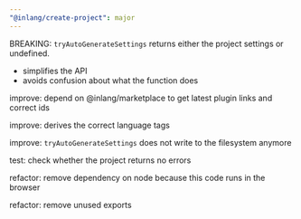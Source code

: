 ```yaml
---
"@inlang/create-project": major
---
```


BREAKING: `tryAutoGenerateSettings` returns either the project settings or undefined.

- simplifies the API
- avoids confusion about what the function does

improve: depend on @inlang/marketplace to get latest plugin links and correct ids 

improve: derives the correct language tags

improve: `tryAutoGenerateSettings` does not write to the filesystem anymore

test: check whether the project returns no errors 

refactor: remove dependency on node because this code runs in the browser

refactor: remove unused exports

